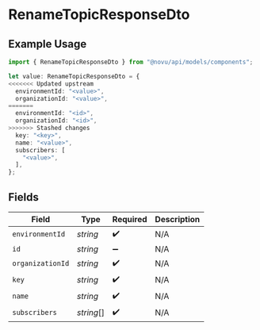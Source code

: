 # RenameTopicResponseDto

## Example Usage

```typescript
import { RenameTopicResponseDto } from "@novu/api/models/components";

let value: RenameTopicResponseDto = {
<<<<<<< Updated upstream
  environmentId: "<value>",
  organizationId: "<value>",
=======
  environmentId: "<id>",
  organizationId: "<id>",
>>>>>>> Stashed changes
  key: "<key>",
  name: "<value>",
  subscribers: [
    "<value>",
  ],
};
```

## Fields

| Field              | Type               | Required           | Description        |
| ------------------ | ------------------ | ------------------ | ------------------ |
| `environmentId`    | *string*           | :heavy_check_mark: | N/A                |
| `id`               | *string*           | :heavy_minus_sign: | N/A                |
| `organizationId`   | *string*           | :heavy_check_mark: | N/A                |
| `key`              | *string*           | :heavy_check_mark: | N/A                |
| `name`             | *string*           | :heavy_check_mark: | N/A                |
| `subscribers`      | *string*[]         | :heavy_check_mark: | N/A                |